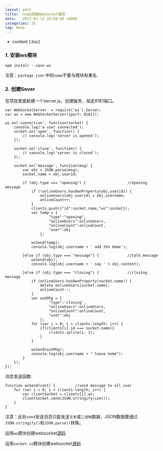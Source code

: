 ```yaml
---
layout: post
title:  node搭建WebSocket服务
date:   2017-02-15 20:58:00 +0800
categories: JS
tag: Node
---
```


* content
{:toc}

### 1. 安装ws模块

	npm install --save ws

注意：`package.json` 中的`name`不要与模块有重名.

### 2. 创建Sever

在项目里面新建一个server.js，创建服务，指定8181端口。

```
var WebSocketServer  = require('ws').Server;
var ws = new WebSocketServer({port: 8181});

ws.on('connection', function(socket) {
	console.log('a user connected');
	socket.on('open', function() {
		// console.log('server is opened');
	});

	socket.on('close', function() {
		// console.log('server is closed');
	});

	socket.on('message', function(msg) {
		var obj = JSON.parse(msg);
		socket.name = obj.userid;

		if (obj.type === "opening") {					//opening message
			if (!onlineUsers.hasOwnProperty(obj.userid)) {
				onlineUsers[obj.userid] = obj.username;
				onlineCount++;
			}
			clients.push({"id":socket.name,"ws":socket});
			var temp = {
					"type":"opening", 
					"onlineUsers":onlineUsers, 
					"onlineCount":onlineCount, 
					"user":obj
				};

			wsSend(temp);
			console.log(obj.username + ' add the Home');

		}else if (obj.type === "message") {				//talk message
			wsSend(obj);
			console.log(obj.username + ' say ' + obj.content);

		}else if (obj.type === "closing") {				//closing message
			if (onlineUsers.hasOwnProperty(socket.name)) {
				delete onlineUsers[socket.name];
				onlineCount--;
			}
			var outMSg = {
					"type":'closing', 
					"onlineUsers":onlineUsers, 
					"onlineCount":onlineCount, 
					"user":obj
				};
			for (var i = 0; i < clients.length; i++) {
				if(clients[i].id === socket.name){
					clients.splice(i, 1);
				}
			}

			wsSend(outMSg);
			console.log(obj.username + " leave home");
		}
	});
});
```

消息发送函数:

```
function wsSend(cont) {			//send message to all user
    for (var i = 0; i < clients.length; i++) {
        var clientSocket = clients[i].ws;
        clientSocket.send(JSON.stringify(cont));
    }
}
```

注意：此处`send`发送消息只能发送`文本`或`二进制`数据，JSON数据要通过`JSON.stringify()`和`JSON.parse()`转换。

运用`ws`模块创建websocket[源码](https://github.com/peiyanhuang/learn/tree/master/nodejs-learn/node-webSocket-server/ws)

运用`socket.io`模块创建websocket[源码](https://github.com/peiyanhuang/learn/tree/master/nodejs-learn/node-webSocket-server/socket.io)
